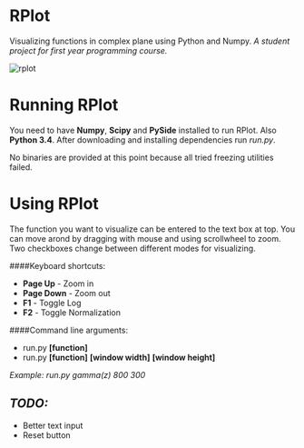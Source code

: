 RPlot
======
Visualizing functions in complex plane using Python and Numpy.
_A student project for first year programming course._

![rplot](http://i.imgur.com/nASl52F.png "RPlot")


Running RPlot
======

You need to have __Numpy__, __Scipy__ and __PySide__ installed to run RPlot. Also __Python 3.4__. After downloading and installing dependencies run _run.py_.

No binaries are provided at this point because all tried freezing utilities failed.


Using RPlot
======

The function you want to visualize can be entered to the text box at top. You can move arond by dragging with mouse and using scrollwheel to zoom. Two checkboxes change between different modes for visualizing.


####Keyboard shortcuts:
* __Page Up__ - Zoom in
* __Page Down__ - Zoom out
* __F1__ - Toggle Log
* __F2__ - Toggle Normalization

####Command line arguments:

* run.py __[function]__
* run.py __[function]__ __[window width]__ __[window height]__

_Example: run.py gamma(z) 800 300_



## _TODO:_
* Better text input
* Reset button

